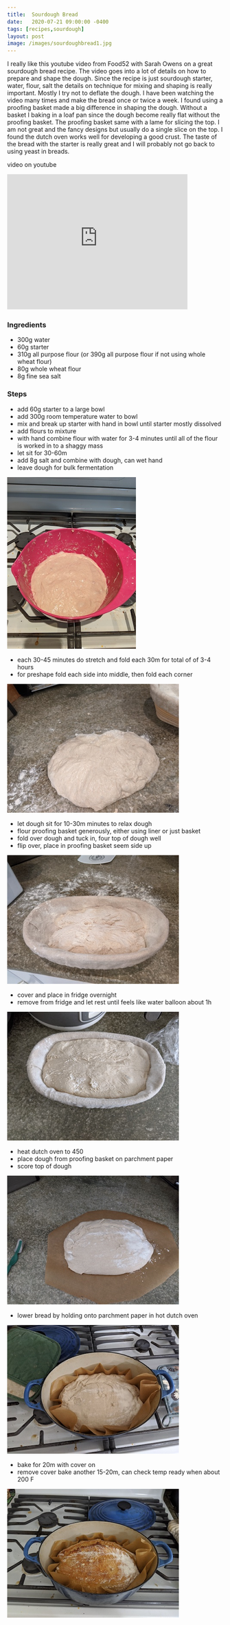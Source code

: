 ```yaml
---
title:  Sourdough Bread
date:   2020-07-21 09:00:00 -0400
tags: [recipes,sourdough]
layout: post
image: /images/sourdoughbread1.jpg
---
```


I really like this youtube video from Food52 with Sarah Owens on a great sourdough bread recipe.  The video goes into a lot of details on how to prepare and shape the dough.  Since the recipe is just
sourdough starter, water, flour, salt the details on technique for mixing and shaping is really important.  Mostly I try not to deflate the dough.  I have been watching the video many times and make the bread once or twice a week.  I found using a proofing basket made a big difference in shaping the dough.  Without a basket I baking in a loaf pan since the dough become really flat without the proofing basket.  The proofing basket same with a lame for slicing the top.  I am not great and the fancy designs but usually do a single slice on the top.  I found the dutch oven works well for developing a good crust.  The taste of the bread with the starter is really great and I will probably not go back to using yeast in breads.

video on youtube
<iframe width="420" height="315" src="https://www.youtube.com/embed/sZP3TKWlGnA" frameborder="0" allowfullscreen></iframe>

### Ingredients
- 300g water
- 60g starter
- 310g all purpose flour (or 390g all purpose flour if not using whole wheat flour)
- 80g whole wheat flour
- 8g fine sea salt

### Steps
- add 60g starter to a large bowl
- add 300g room temperature water to bowl
- mix and break up starter with hand in bowl until starter mostly dissolved
- add flours to mixture
- with hand combine flour with water for 3-4 minutes until all of the flour is worked in to a shaggy mass
- let sit for 30-60m
- add 8g salt and combine with dough, can wet hand
- leave dough for bulk fermentation

![dough after bulk fermentation](/images/sourdoughbread2.jpg)

- each 30-45 minutes do stretch and fold each 30m for total of of 3-4 hours
- for preshape fold each side into middle, then fold each corner

![dough resting before shaping](/images/sourdoughbread3.jpg)

- let dough sit for 10-30m minutes to relax dough
- flour proofing basket generously, either using liner or just basket
- fold over dough and tuck in,  four top of dough well
- flip over, place in proofing basket seem side up

![dough in proofing bowl](/images/sourdoughbread4.jpg)

- cover and place in fridge overnight
- remove from fridge and let rest until feels like water balloon about 1h

![dough coming out of fridge](/images/sourdoughbread5.jpg)

- heat dutch oven to 450
- place dough from proofing basket on parchment paper
- score top of dough

![dough scored on parchment](/images/sourdoughbread6.jpg)

- lower bread by holding onto parchment paper in hot dutch oven

![dough in dutch oven](/images/sourdoughbread7.jpg)

- bake for 20m with cover on
- remove cover bake another 15-20m, can check temp ready when about 200 F

![bread after baking](/images/sourdoughbread8.jpg)
